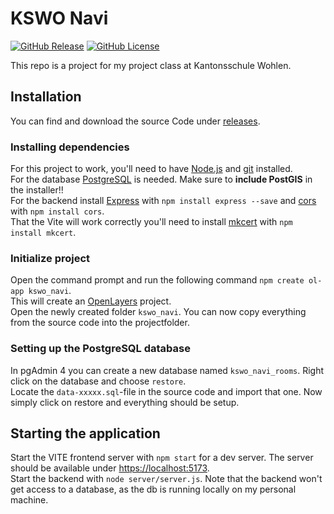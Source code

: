 # KSWO Navi
[![GitHub Release](https://img.shields.io/github/v/release/leon-kj/kswo_navi?include_prereleases&sort=date&display_name=release&label=Latest%20Release)](https://github.com/leon-kj/kswo_navi/releases)
[![GitHub License](https://img.shields.io/github/license/leon-kj/kswo_navi?label=License)](https://github.com/leon-kj/kswo_navi/blob/main/LICENSE.md)


This repo is a project for my project class at Kantonsschule Wohlen.  
  
## Installation
You can find and download the source Code under [releases](https://github.com/leon-kj/kswo_navi/releases).  

### Installing dependencies  
For this project to work, you'll need to have [Node.js](https://nodejs.org/en) and [git](https://github.com/git-guides/install-git) installed.  
For the database [PostgreSQL](https://www.postgresql.org/) is needed. Make sure to **include PostGIS** in the installer!!  
For the backend install [Express](https://expressjs.com/) with `npm install express --save` and [cors](https://www.npmjs.com/package/cors) with `npm install cors`.  
That the Vite will work correctly you'll need to install [mkcert](https://mkcert.org/) with `npm install mkcert`.  
  
### Initialize project
Open the command prompt and run the following command `npm create ol-app kswo_navi`.  
This will create an [OpenLayers](https://openlayers.org/) project.  
Open the newly created folder `kswo_navi`. You can now copy everything from the source code into the projectfolder.  

### Setting up the PostgreSQL database
In pgAdmin 4 you can create a new database named `kswo_navi_rooms`. Right click on the database and choose `restore`.  
Locate the `data-xxxxx.sql`-file in the source code and import that one. Now simply click on restore and everything should be setup.  

  
## Starting the application
Start the VITE frontend server with `npm start` for a dev server. The server should be available under [https://localhost:5173](https://localhost:5173).  
Start the backend with `node server/server.js`. Note that the backend won't get access to a database, as the db is running locally on my personal machine.   
